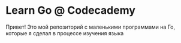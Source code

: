 # Learn Go @ Codecademy

Привет!
Это мой репозиторий с маленькими программами на Го, которые я сделал в процессе изучения языка
